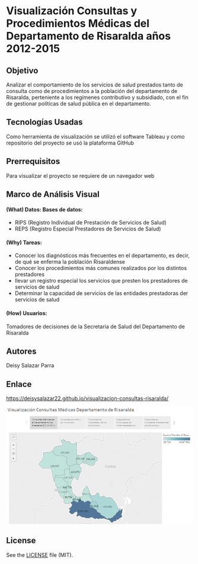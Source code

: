 # Visualización Consultas y Procedimientos Médicas del Departamento de Risaralda años 2012-2015

## Objetivo
Analizar el comportamiento de los servicios de salud prestados tanto de consulta como de procedimientos a la población del departamento de Risaralda, perteniente a los regímenes contributivo y subsidiado, con el fin de gestionar políticas de salud pública en el departamento.

## Tecnologías Usadas
Como herramienta de visualización se utilizó el software Tableau y como repositorio del proyecto se usó la plataforma GitHub

## Prerrequisitos
Para visualizar el proyecto se requiere de un navegador web

## Marco de Análisis Visual 
#### (What) Datos: Bases de datos:
- RIPS (Registro Individual de Prestación de Servicios de Salud)
- REPS (Registro Especial Prestadores de Servicios de Salud)

#### (Why) Tareas: 
- Conocer los diagnósticos más frecuentes en el departamento, es decir, de qué se enferma la población Risaraldense
- Conocer los procedimientos más comunes realizados por los distintos prestadores
- llevar un registro especial los servicios que presten los prestadores de servicios de salud
- Determinar la capacidad de servicios de las entidades prestadoras der servicios de salud

#### (How) Usuarios: 
Tomadores de decisiones de la Secretaria de Salud del Departamento de Risaralda

## Autores
Deisy Salazar Parra

## Enlace 

https://deisysalazar22.github.io/visualizacion-consultas-risaralda/

![Imagen visualización](ImagenVA.png)

## License

See the [LICENSE](LICENSE) file (MIT).


